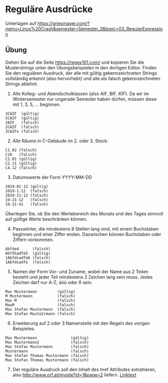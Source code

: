 # Reguläre Ausdrücke

Unterlagen auf https://griesmayer.com/?menu=Linux%20Crash&semester=Semester_3&topic=03_RegularExpression

## Übung
Gehen Sie auf die Seite https://regex101.com/ und kopieren Sie die Musterstrings unter den Übungsbeispielen
in den dortigen Editor. Finden Sie den regulären Ausdruck, der alle mit gültig gekennzeichneten Strings 
vollständig erkennt (also hervorhebt) und alle als falsch gekennzeichneten Strings ablehnt.

1. Alle Kolleg- und Abendschulklassen (also AIF, BIF, KIF). Da wir im Wintersemester nur ungerade Semester
haben dürfen, müssen diese mit 1, 3, 5, ... beginnen.
```
3CAIF  (gültig)
5CAIF  (gültig)
3AIF   (falsch)
2CAIF  (falsch)
3CAIFx (falsch)
```

2. Alle Räume in C-Gebäude im 2. oder 3. Stock:
```
C1.02 (falsch)
C20   (falsch)
C2.01 (gültig)
C2.11 (gültig)
C4.12 (falsch)
```

3. Datumswerte der Form YYYY-MM-DD
```
2019-01-12 (gültig)
2019-1-12  (falsch)
2019-21-12 (falsch)
19-21-12   (falsch)
19-21-41   (falsch)
```

Überlegen Sie, ob Sie den Wertebereich des Monats und des Tages sinnvoll auf gültige Werte beschränken können.

4. Passwörter, die mindestens 8 Stellen lang sind, mit einem Buchstaben beginnen und einer Ziffer enden. Dazwischen können Buchstaben oder Ziffern vorkommen.
```
Abfde4      (falsch)
AbfdSadfe5  (gültig)
1Abfdsadfe6 (falsch)
1Abfdsadfe  (falsch)
```

5. Namen der Form Vor- und Zuname, wobei der Name aus 2 Teilen besteht und jeder Teil mindestens 2 Zeichen lang sein muss. Jedes Zeichen darf nur A-Z, äöü oder ß sein.
```
Max Mustermann         (gültig)
M Mustermann           (falsch)
Max M                  (falsch)
MaxM                   (falsch)
Max Stefan Mustermann  (falsch)
Max Stefan Muste2rmann (falsch)
```

6. Erweiterung auf 2 oder 3 Namensteile mit den Regeln des vorigen Beispieles.
```
Max Mustermann               (gültig)
Max Mustermann2              (falsch)
Max Stefan Mustermann        (falsch)
Mustermann                   (falsch)
Max Stefan Thomas Mustermann (falsch)
Max Stefan Thomas Mustermann (falsch)
```

7. Der reguläre Ausdruck soll den Inhalt des href Attributes extrahieren, also http://www.orf.at/mysite?id=1&page=2 liefern.
<a href="http://www.orf.at/mysite?id=1&page=2">Linktext</a>

